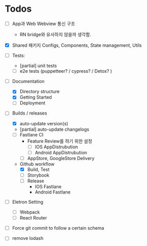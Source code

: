 # Todos

- [ ] App과 Web Webview 통신 구조
  - RN bridge와 유사하지 않을까 생각함.
- [x] Shared 패키지 Configs, Components, State management, Utils

- [ ] Tests:
  - [partial] unit tests
  - [ ] e2e tests (puppetteer? / cypress? / Detox? )
- [ ] Documentation
  - [x] Directory structure
  - [x] Getting Started
  - [ ] Deployment
- [ ] Builds / releases
  - [x] auto-update version(s)
  - [partial] auto-update changelogs
  - [ ] Fastlane CI
    - Feature Review를 하기 위한 설정
      - [ ] IOS AppDistrubution
      - [ ] Android AppDistrubution
    - [ ] AppStore, GoogleStore Delivery
  - Github workflow
    - [x] Build, Test
    - [ ] Storybook
    - [ ] Release
      - IOS Fastlane
      - Android Fastlane
- [ ] Eletron Setting
  - [ ] Webpack
  - [ ] React Router
- [ ] Force git commit to follow a certain schema
- [ ] remove lodash
